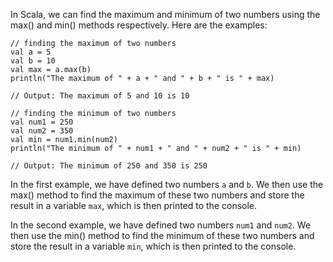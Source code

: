 In Scala, we can find the maximum and minimum of two numbers using the max() and min() methods respectively. Here are the examples:

```
// finding the maximum of two numbers
val a = 5
val b = 10
val max = a.max(b)
println("The maximum of " + a + " and " + b + " is " + max)

// Output: The maximum of 5 and 10 is 10

// finding the minimum of two numbers
val num1 = 250
val num2 = 350
val min = num1.min(num2)
println("The minimum of " + num1 + " and " + num2 + " is " + min)

// Output: The minimum of 250 and 350 is 250
```

In the first example, we have defined two numbers `a` and `b`. We then use the max() method to find the maximum of these two numbers and store the result in a variable `max`, which is then printed to the console.

In the second example, we have defined two numbers `num1` and `num2`. We then use the min() method to find the minimum of these two numbers and store the result in a variable `min`, which is then printed to the console.